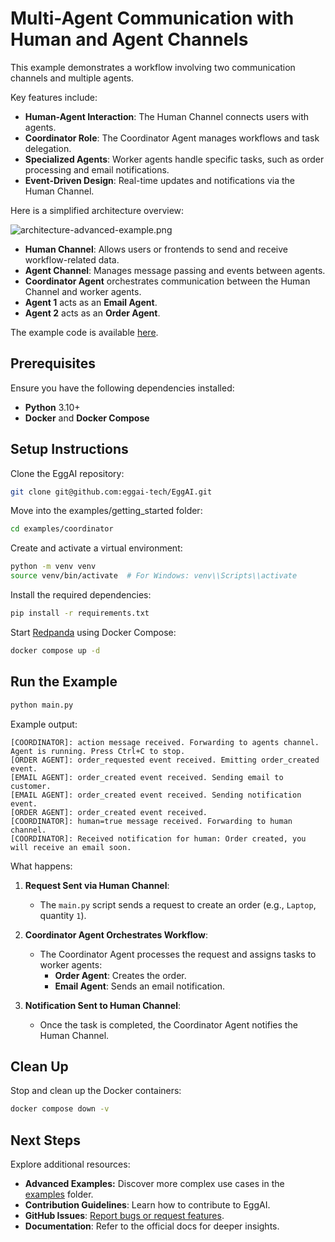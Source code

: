 # Multi-Agent Communication with Human and Agent Channels

This example demonstrates a workflow involving two communication channels and multiple agents.

Key features include:

- **Human-Agent Interaction**: The Human Channel connects users with agents.
- **Coordinator Role**: The Coordinator Agent manages workflows and task delegation.
- **Specialized Agents**: Worker agents handle specific tasks, such as order processing and email notifications.
- **Event-Driven Design**: Real-time updates and notifications via the Human Channel.

Here is a simplified architecture overview:

![architecture-advanced-example.png](https://raw.githubusercontent.com/eggai-tech/EggAI/refs/heads/main/docs/docs/assets/architecture-coordinator.svg)

- **Human Channel**: Allows users or frontends to send and receive workflow-related data.
- **Agent Channel**: Manages message passing and events between agents.
- **Coordinator Agent** orchestrates communication between the Human Channel and worker agents.
- **Agent 1** acts as an **Email Agent**.
- **Agent 2** acts as an **Order Agent**.

The example code is available [here](https://github.com/eggai-tech/EggAI/tree/main/examples/coordinator).

## Prerequisites

Ensure you have the following dependencies installed:

- **Python** 3.10+
- **Docker** and **Docker Compose**

## Setup Instructions

Clone the EggAI repository:

```bash
git clone git@github.com:eggai-tech/EggAI.git
```

Move into the examples/getting_started folder:

```bash
cd examples/coordinator
```

Create and activate a virtual environment:

```bash
python -m venv venv
source venv/bin/activate  # For Windows: venv\\Scripts\\activate
```

Install the required dependencies:

```bash
pip install -r requirements.txt
```

Start [Redpanda](https://github.com/redpanda-data/redpanda) using Docker Compose:

```bash
docker compose up -d
```

## Run the Example

```bash
python main.py
```

Example output:

```plaintext
[COORDINATOR]: action message received. Forwarding to agents channel.
Agent is running. Press Ctrl+C to stop.
[ORDER AGENT]: order_requested event received. Emitting order_created event.
[EMAIL AGENT]: order_created event received. Sending email to customer.
[EMAIL AGENT]: order_created event received. Sending notification event.
[ORDER AGENT]: order_created event received.
[COORDINATOR]: human=true message received. Forwarding to human channel.
[COORDINATOR]: Received notification for human: Order created, you will receive an email soon.
```

What happens:

1. **Request Sent via Human Channel**:

   - The `main.py` script sends a request to create an order (e.g., `Laptop`, quantity `1`).

2. **Coordinator Agent Orchestrates Workflow**:

   - The Coordinator Agent processes the request and assigns tasks to worker agents:
     - **Order Agent**: Creates the order.
     - **Email Agent**: Sends an email notification.

3. **Notification Sent to Human Channel**:
   - Once the task is completed, the Coordinator Agent notifies the Human Channel.

## Clean Up

Stop and clean up the Docker containers:

```bash
docker compose down -v
```

## Next Steps

Explore additional resources:

- **Advanced Examples:** Discover more complex use cases in the [examples](https://github.com/eggai-tech/EggAI/tree/main/examples/) folder.
- **Contribution Guidelines**: Learn how to contribute to EggAI.
- **GitHub Issues**: [Report bugs or request features](https://github.com/eggai-tech/eggai/issues).
- **Documentation**: Refer to the official docs for deeper insights.
